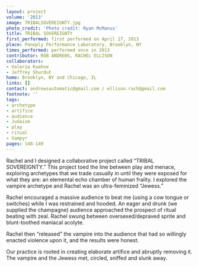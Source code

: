 ```yaml
---
layout: project
volume: '2013'
image: TRIBALSOVEREIGNTY.jpg
photo_credit: 'Photo credit: Ryan McManus'
title: TRIBAL SOVEREIGNTY
first_performed: first performed on April 17, 2013
place: Panoply Performance Laboratory, Brooklyn, NY
times_performed: performed once in 2013
contributor: ROB ANDREWS, RACHEL ELLISON
collaborators:
- Valerie Kuehne
- Jeffrey Shurdut
home: Brooklyn, NY and Chicago, IL
links: []
contact: andrewsautomatic@gmail.com / ellison.rach@gmail.com
footnote: ''
tags:
- archetype
- artifice
- audience
- Judaism
- play
- ritual
- Vampyr
pages: 148-149
---
```


Rachel and I designed a collaborative project called “TRIBAL SOVEREIGNTY.” This project toed the line between play and menace, exploring archetypes that we trade casually in until they were exposed for what they are: an elemental echo chamber of human frailty. I explored the vampire archetype and Rachel was an ultra-feminized “Jewess.”

Rachel encouraged a massive audience to beat me (using a cow tongue or switches) while I was restrained and hooded. An eager and drunk (we supplied the champagne) audience approached the prospect of ritual beating with zeal. Rachel swung between oversexed/depraved sprite and blunt-toothed maniacal acolyte.

Rachel then “released” the vampire into the audience that had so willingly enacted violence upon it, and the results were honest.

Our practice is rooted in creating elaborate artifice and abruptly removing it. The vampire and the Jewess met, circled, sniffed and slunk away.
